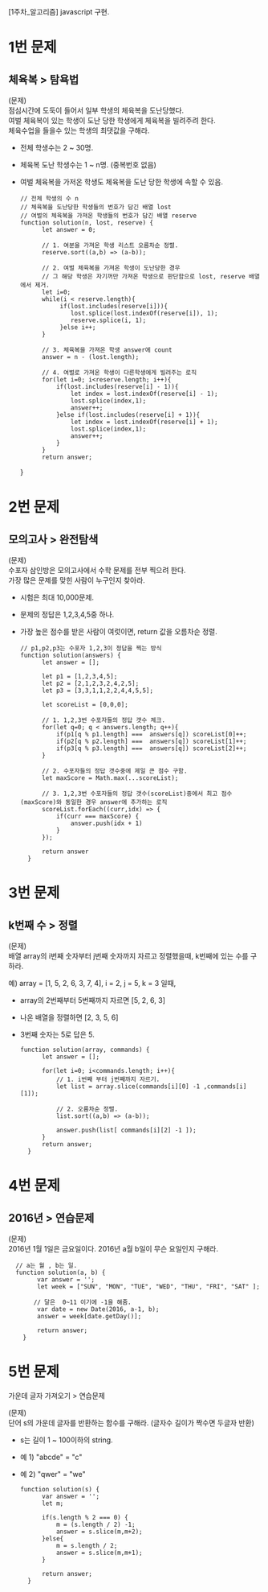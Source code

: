 [1주차_알고리즘] javascript 구현.

# 1번 문제
## 체육복 > 탐욕법

 (문제) <br> 
 점심시간에 도둑이 들어서 일부 학생의 체육복을 도난당했다. <br> 
 여벌 체육복이 있는 학생이 도난 당한 학생에게 체육복을 빌려주려 한다. <br> 
 체육수업을 들을수 있는 학생의 최댓값을 구해라.
      
* 전체 학생수는 2 ~ 30명. 
* 체육복 도난 학생수는 1 ~ n명. (중복번호 없음)
* 여벌 체육복을 가저온 학생도 체육복을 도난 당한 학생에 속할 수 있음. <br>
        
      // 전체 학생의 수 n 
      // 체육복을 도난당한 학생들의 번호가 담긴 배열 lost 
      // 여벌의 체육복을 가져온 학생들의 번호가 담긴 배열 reserve  
      function solution(n, lost, reserve) {
            let answer = 0;

            // 1. 여분을 가져온 학생 리스트 오름차순 정렬.
            reserve.sort((a,b) => (a-b));

            // 2. 여벌 체육복을 가져온 학생이 도난당한 경우
            // 그 해당 학생은 자기꺼만 가져온 학생으로 판단함으로 lost, reserve 배열에서 제거.
            let i=0;
            while(i < reserve.length){
                 if(lost.includes(reserve[i])){
                    lost.splice(lost.indexOf(reserve[i]), 1);
                    reserve.splice(i, 1);
                 }else i++;
            }

            // 3. 체육복을 가져온 학생 answer에 count
            answer = n - (lost.length);  

            // 4. 여벌로 가져온 학생이 다른학생에게 빌려주는 로직
            for(let i=0; i<reserve.length; i++){
                if(lost.includes(reserve[i] - 1)){
                    let index = lost.indexOf(reserve[i] - 1);
                    lost.splice(index,1);
                    answer++;   
                }else if(lost.includes(reserve[i] + 1)){
                    let index = lost.indexOf(reserve[i] + 1);
                    lost.splice(index,1);
                    answer++;  
                } 
            }
            return answer;
    }


# 2번 문제
## 모의고사 > 완전탐색

 (문제) <br> 
수포자 삼인방은 모의고사에서 수학 문제를 전부 찍으려 한다. <br> 
가장 많은 문제를 맞힌 사람이 누구인지 찾아라. <br> 
      
* 시험은 최대 10,000문제.
* 문제의 정답은 1,2,3,4,5중 하나.
* 가장 높은 점수를 받은 사람이 여럿이면, return 값을 오름차순 정렬.<br>
        
      // p1,p2,p3는 수포자 1,2,3이 정답을 찍는 방식 
      function solution(answers) {
            let answer = [];

            let p1 = [1,2,3,4,5]; 
            let p2 = [2,1,2,3,2,4,2,5]; 
            let p3 = [3,3,1,1,2,2,4,4,5,5]; 

            let scoreList = [0,0,0];

            // 1. 1,2,3번 수포자들의 정답 갯수 체크.
            for(let q=0; q < answers.length; q++){
                if(p1[q % p1.length] ===  answers[q]) scoreList[0]++;  
                if(p2[q % p2.length] ===  answers[q]) scoreList[1]++;   
                if(p3[q % p3.length] ===  answers[q]) scoreList[2]++;
            }

            // 2. 수포자들의 정답 갯수중에 제일 큰 점수 구함.
            let maxScore = Math.max(...scoreList);

            // 3. 1,2,3번 수포자들의 정답 갯수(scoreList)중에서 최고 점수(maxScore)와 동일한 경우 answer에 추가하는 로직
            scoreList.forEach((curr,idx) => {
                if(curr === maxScore) {
                    answer.push(idx + 1)  
                }
            });

            return answer
        }

# 3번 문제
## k번째 수 > 정렬

 (문제) <br> 
배열 array의 i번째 숫자부터 j번째 숫자까지 자르고 정렬했을때, k번째에 있는 수를 구하라. <br> 

예) array = [1, 5, 2, 6, 3, 7, 4], i = 2, j = 5, k = 3 일때,
* array의 2번째부터 5번째까지 자르면 [5, 2, 6, 3]
* 나온 배열을 정렬하면 [2, 3, 5, 6]
* 3번째 숫자는 5로 답은 5. <br>
        
      function solution(array, commands) {
            let answer = [];
            
            for(let i=0; i<commands.length; i++){
                // 1. i번째 부터 j번째까지 자르기.
                let list = array.slice(commands[i][0] -1 ,commands[i][1]);
                
                // 2. 오름차순 정렬.
                list.sort((a,b) => (a-b));

                answer.push(list[ commands[i][2] -1 ]);
            }
            return answer;
        }

# 4번 문제
## 2016년 > 연습문제

 (문제) <br> 
2016년 1월 1일은 금요일이다. 2016년 a월 b일이 무슨 요일인지 구해라. <br> 
      
      // a는 월 , b는 일.
      function solution(a, b) {
            var answer = '';
            let week = ["SUN", "MON", "TUE", "WED", "THU", "FRI", "SAT" ];

           // 달은  0~11 이기에 -1을 해줌.
            var date = new Date(2016, a-1, b);  
            answer = week[date.getDay()];

            return answer;
        }

# 5번 문제
가운데 글자 가져오기 > 연습문제

 (문제) <br> 
 단어 s의 가운데 글자를 반환하는 함수를 구해라. (글자수 길이가 짝수면 두글자 반환)<br> 
      
* s는 길이 1 ~ 100이하의 string.
* 예 1) "abcde" = "c" 
* 예 2) "qwer" = "we"
       
      function solution(s) {
            var answer = '';
            let m;

            if(s.length % 2 === 0) {
                m = (s.length / 2) -1;
                answer = s.slice(m,m+2);
            }else{
                m = s.length / 2;
                answer = s.slice(m,m+1);
            }

            return answer;
        }
